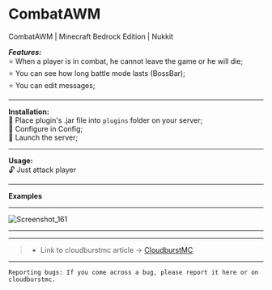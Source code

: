 # CombatAWM
CombatAWM | Minecraft Bedrock Edition | Nukkit

***Features:***<br />
:star: When a player is in combat, he cannot leave the game or he will die;<br />
:star: You can see how long battle mode lasts (BossBar);<br />
:star: You can edit messages;<br />

---

**Installation:**<br />
:black_square_button: Place plugin's .jar file into `plugins` folder on your server;<br />
:black_square_button: Configure in Config;<br />
:black_square_button: Launch the server;<br />

---

**Usage:**<br />
:unlock: Just attack player<br />

---

**Examples**

---

![Screenshot_161](https://user-images.githubusercontent.com/86683320/208513743-1cea155c-3818-4d61-8388-d41d82fa9cd2.png)

---

---

> * Link to cloudburstmc article -> [CloudburstMC](wait)

---


```
Reporting bugs: If you come across a bug, please report it here or on cloudburstmc.
```
